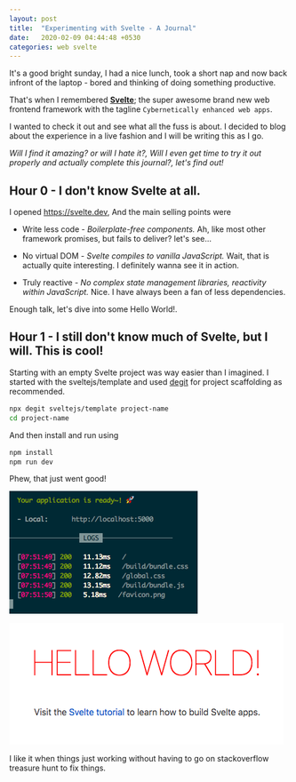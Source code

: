```yaml
---
layout: post
title:  "Experimenting with Svelte - A Journal"
date:   2020-02-09 04:44:48 +0530
categories: web svelte
---
```


It's a good bright sunday, I had a nice lunch, took a short nap and now back infront of the laptop - bored and thinking of doing something productive. 

That's when I remembered [**Svelte**](https://svelte.dev/); the super awesome brand new web frontend framework with the tagline `Cybernetically enhanced web apps`. 



I wanted to check it out and see what all the fuss is about. I decided to blog about the experience in a live fashion and I will be writing this as I go. 


_Will I find it amazing? or will I hate it?, Will I even get time to try it out properly and actually complete this journal?, let's find out!_


## Hour 0 - I don't know Svelte at all. 


I opened https://svelte.dev, And the main selling points were


* Write less code - _Boilerplate-free components._ Ah, like most other framework promises, but fails to deliver? let's see...

* No virtual DOM - _Svelte compiles to vanilla JavaScript._ Wait, that is actually quite interesting. I definitely wanna see it in action. 

* Truly reactive - _No complex state management libraries, reactivity within JavaScript._ Nice. I have always been a fan of less dependencies. 


Enough talk, let's dive into some Hello World!. 



## Hour 1 - I still don't know much of Svelte, but I will. This is cool!

Starting with an empty Svelte project was way easier than I imagined. I started with the sveltejs/template and used [degit](https://github.com/Rich-Harris/degit) for project scaffolding as recommended.

```bash
npx degit sveltejs/template project-name
cd project-name
```

And then install and run using

```bash
npm install
npm run dev
```

Phew, that just went good!

![Svelte Is Ready Terminal](/assets/svelte-is-ready.png)


![Svelte Hello World](/assets/svelte-hello-world.png)


I like it when things just working without having to go on stackoverflow treasure hunt to fix things.




